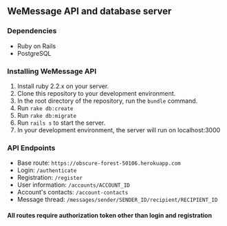 ## WeMessage API and database server

### Dependencies
* Ruby on Rails
* PostgreSQL

### Installing WeMessage API
1. Install ruby 2.2.x on your server.
2. Clone this repository to your development environment.
3. In the root directory of the repository, run the ```bundle``` command.
4. Run ```rake db:create```
5. Run ```rake db:migrate```
6. Run ```rails s``` to start the server.
7. In your development environment, the server will run on localhost:3000

### API Endpoints
* Base route: ```https://obscure-forest-50106.herokuapp.com```
* Login: ```/authenticate```
* Registration: ```/register```
* User information: ```/accounts/ACCOUNT_ID```
* Account's contacts: ```/account-contacts```
* Message thread: ```/messages/sender/SENDER_ID/recipient/RECIPIENT_ID```

#### All routes require authorization token other than login and registration
